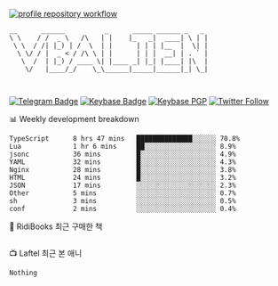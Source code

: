 [![profile repository workflow](https://github.com/vbalien/vbalien/actions/workflows/push.yml/badge.svg)](https://github.com/vbalien/vbalien/actions/workflows/push.yml)
```
__      ______          _      _____ ______ _   _ 
\ \    / /  _ \   /\   | |    |_   _|  ____| \ | |
 \ \  / /| |_) | /  \  | |      | | | |__  |  \| |
  \ \/ / |  _ < / /\ \ | |      | | |  __| | . ` |
   \  /  | |_) / ____ \| |____ _| |_| |____| |\  |
    \/   |____/_/    \_\______|_____|______|_| \_|
                                                  
                                                  
```
[![Telegram Badge](https://img.shields.io/badge/-Telegram-2CA5E0?logo=telegram)](https://t.me/vbalien)
[![Keybase Badge](https://img.shields.io/badge/-Keybase-33A0FF?logo=keybase&logoColor=white)](https://keybase.io/vbalien)
[![Keybase PGP](https://img.shields.io/keybase/pgp/vbalien)](http://sks.pod02.fleetstreetops.com/pks/lookup?search=0xE98CF73DE1E36F7D1B8A383AFD987F8DBE513071&fingerprint=on&op=index)
[![Twitter Follow](https://img.shields.io/twitter/follow/_elnyan)](https://twitter.com/_elnyan)

📊 Weekly development breakdown
```
TypeScript      8 hrs 47 mins   ██████████████░░░░░░ 70.8%
Lua             1 hr 6 mins     ██░░░░░░░░░░░░░░░░░░ 8.9%
jsonc           36 mins         █░░░░░░░░░░░░░░░░░░░ 4.9%
YAML            32 mins         █░░░░░░░░░░░░░░░░░░░ 4.3%
Nginx           28 mins         █░░░░░░░░░░░░░░░░░░░ 3.8%
HTML            24 mins         █░░░░░░░░░░░░░░░░░░░ 3.2%
JSON            17 mins         ░░░░░░░░░░░░░░░░░░░░ 2.3%
Other           5 mins          ░░░░░░░░░░░░░░░░░░░░ 0.7%
sh              3 mins          ░░░░░░░░░░░░░░░░░░░░ 0.5%
conf            2 mins          ░░░░░░░░░░░░░░░░░░░░ 0.4%
```
📖 RidiBooks 최근 구매한 책
```
```
📺 Laftel 최근 본 애니
```
Nothing
```
